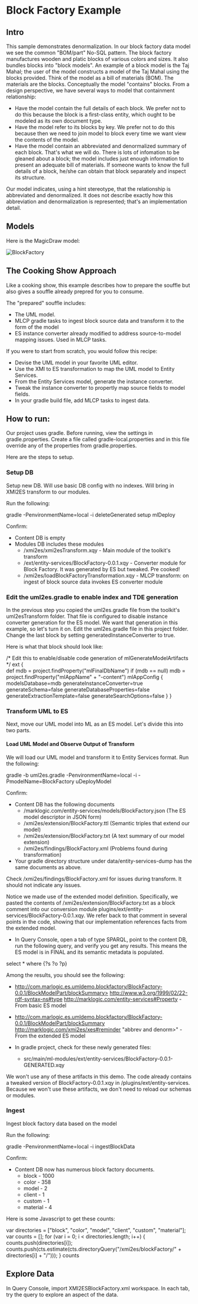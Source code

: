 # Block Factory Example

## Intro
This sample demonstrates denormalization. In our block factory data model we see the common "BOM/part" No-SQL pattern. The block factory manufactures wooden and platic blocks of various colors and sizes. It also bundles blocks into "block models". An example of a block model is the Taj Mahal; the user of the model constructs a model of the Taj Mahal using the blocks provided. Think of the model as a bill of materials (BOM). The materials are the blocks. Conceptually the model "contains" blocks. From a design perspective, we have several ways to model that containment relationship:

- Have the model contain the full details of each block. We prefer not to do this because the block is a first-class entity, which ought to be modeled as its own document type.
- Have the model refer to its blocks by key. We prefer not to do this because then we need to join model to block every time we want
view the contents of the model. 
- Have the model contain an abbreviated and denormalized summary of each block. That's what we will do. There is lots of infomation to be gleaned about a block; the model includes just enough information to present an adequate bill of materials. If someone wants to know the full details of a block, he/she can obtain that block separately and inspect its structure.

Our model indicates, using a hint stereotype, that the relationship is abbreviated and denormalized. It does not describe exactly how this abbreviation and denormalization is represented; that's an implementation detail. 

## Models
Here is the MagicDraw model:

![BlockFactory](../umlModels/BlockFactory.png)

## The Cooking Show Approach

Like a cooking show, this example describes how to prepare the souffle but also gives a souffle already prepred for you to consume. 

The "prepared" souffle includes:
- The UML model.
- MLCP gradle tasks to ingest block source data and transform it to the form of the model
- ES instance converter already modified to address source-to-model mapping issues. Used in MLCP tasks.

If you were to start from scratch, you would follow this recipe:
- Devise the UML model in your favorite UML editor.
- Use the XMI to ES transformation to map the UML model to Entity Services. 
- From the Entity Services model, generate the instance converter.
- Tweak the instance converter to propertly map source fields to model fields. 
- In your gradle build file, add MLCP tasks to ingest data. 

## How to run:

Our project uses gradle. Before running, view the settings in gradle.properties. Create a file called gradle-local.properties and in this file override any of the properties from gradle.properties.

Here are the steps to setup.

### Setup DB
Setup new DB. Will use basic DB config with no indexes. Will bring in XMI2ES transform to our modules.

Run the following:

gradle -PenvironmentName=local -i deleteGenerated setup mlDeploy

Confirm:
- Content DB is empty
- Modules DB includes these modules
  * /xmi2es/xmi2esTransform.xqy - Main module of the toolkit's transform
  * /ext/entity-services/BlockFactory-0.0.1.xqy - Converter module for Block Factory. It was generated by ES but tweaked. Pre cooked!
  * /xmi2es/loadBlockFactoryTransformation.xqy - MLCP transform: on ingest of block source data invokes ES converter module

### Edit the uml2es.gradle to enable index and TDE generation
In the previous step you copied the uml2es.gradle file from the toolkit's uml2esTransform folder. That file is configured to disable instance converter generation for the ES model. We want that generation in this example, so let's turn it on. Edit the uml2es.gradle file in this project folder. Change the last block by setting generatedInstanceConverter to true. 

Here is what that block should look like:

/*
Edit this to enable/disable code generation of mlGenerateModelArtifacts
*/
ext {   
  def mdb = project.findProperty("mlFinalDbName")
  if (mdb == null) mdb = project.findProperty("mlAppName" + "-content")
  mlAppConfig {
    modelsDatabase=mdb
    generateInstanceConverter=true
    generateSchema=false
    generateDatabaseProperties=false
    generateExtractionTemplate=false
    generateSearchOptions=false
  }
}

### Transform UML to ES
Next, move our UML model into ML as an ES model. Let's divide this into two parts.

#### Load UML Model and Observe Output of Transform

We will load our UML model and transform it to Entity Services format. Run the following:

gradle -b uml2es.gradle -PenvironmentName=local -i -PmodelName=BlockFactory uDeployModel

Confirm:
- Content DB has the following documents
  * /marklogic.com/entity-services/models/BlockFactory.json (The ES model descriptor in JSON form)
  * /xmi2es/extension/BlockFactory.ttl (Semantic triples that extend our model)
  * /xmi2es/extension/BlockFactory.txt (A text summary of our model extension)
  * /xmi2es/findings/BlockFactory.xml (Problems found during transformation)
- Your gradle directory structure under data/entity-services-dump has the same documents as above.

Check /xmi2es/findings/BlockFactory.xml for issues during transform. It should not indicate any issues.

Notice we made use of the extended model definition. Specifically, we pasted the contents of /xmi2es/extension/BlockFactory.txt as a block comment into our conversion module plugins/ext/entity-services/BlockFactory-0.0.1.xqy. We refer back to that comment in several points in the code, showing that our implementation references facts from the extended model.

- In Query Console, open a tab of type SPARQL, point to the content DB, run the following query, and verify you get any results. This means the ES model is in FINAL and its semantic metadata is populated.

select * where {?s ?o ?p}

Among the results, you should see the following:
- http://com.marlogic.es.umldemo.blockfactory/BlockFactory-0.0.1/BlockModelPart/blockSummary> <http://www.w3.org/1999/02/22-rdf-syntax-ns#type> <http://marklogic.com/entity-services#Property> - From basic ES model
- <http://com.marlogic.es.umldemo.blockfactory/BlockFactory-0.0.1/BlockModelPart/blockSummary>  <http://marklogic.com/xmi2es/xes#reminder>  "abbrev and denorm>" - From the extended ES model

- In gradle project, check for these newly generated files:
  * src/main/ml-modules/ext/entity-services/BlockFactory-0.0.1-GENERATED.xqy

We won't use any of these artifacts in this demo. The code already contains a tweaked version of BlockFactory-0.0.1.xqy in /plugins/ext/entity-services. Because we won't use these artifacts, we don't need to reload our schemas or modules.

### Ingest
Ingest block factory data based on the model

Run the following:

gradle -PenvironmentName=local -i ingestBlockData

Confirm:
- Content DB now has numerous block factory documents. 
  * block - 1000 
  * color - 358 
  * model - 2 
  * client - 1 
  * custom - 1 
  * material - 4

Here is some Javascript to get these counts:

var directories = ["block", "color", "model", "client", "custom", "material"];
var counts = [];
for (var i = 0; i < directories.length; i++) {
  counts.push(directories[i]);
  counts.push(cts.estimate(cts.directoryQuery("/xmi2es/blockFactory/" + directories[i] + "/")));
}
counts

## Explore Data
In Query Console, import XMI2ESBlockFactory.xml workspace. In each tab, try the query to explore an aspect of the data.

